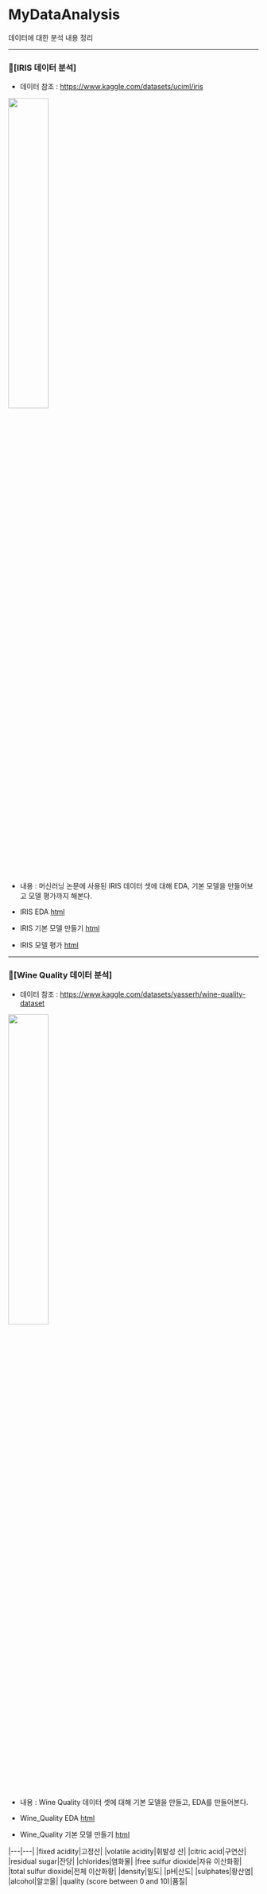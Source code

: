 # MyDataAnalysis
데이터에 대한 분석 내용 정리

---

### 🌼[IRIS 데이터 분석]
  * 데이터 참조 : https://www.kaggle.com/datasets/uciml/iris
  
<img src="https://user-images.githubusercontent.com/106807456/183677767-c865c645-37a3-438d-bdb0-e0d69d93c59d.png" width="40%" height="40%"/>

  * 내용 : 머신러닝 논문에 사용된 IRIS 데이터 셋에 대해 EDA, 기본 모델을 만들어보고 모델 평가까지 해본다.
  
  * IRIS EDA [html](https://lyonari.github.io/MyDataAnalysis/IRIS_BASIC01.html)
  * IRIS 기본 모델 만들기 [html]()
  * IRIS 모델 평가 [html]()

---

### 🍷[Wine Quality 데이터 분석]
  * 데이터 참조 : https://www.kaggle.com/datasets/yasserh/wine-quality-dataset
  
<img src="https://user-images.githubusercontent.com/106807456/183681218-4336f32e-5e28-44d7-bd82-7f29c6ccf5e3.png" width="40%" height="40%"/>

* 내용 : Wine Quality 데이터 셋에 대해 기본 모델을 만들고, EDA를 만들어본다.

* Wine_Quality EDA [html]()
* Wine_Quality 기본 모델 만들기 [html](https://lyonari.github.io/MyDataAnalysis/wine_flask_test/wine_model.html)

|---|---|
|fixed acidity|고정산|
|volatile acidity|휘발성 산|
|citric acid|구연산|
|residual sugar|잔당|
|chlorides|염화물|
|free sulfur dioxide|자유 이산화황|
|total sulfur dioxide|전체 이산화황|
|density|밀도|
|pH|산도|
|sulphates|황산염|
|alcohol|알코올|
|quality (score between 0 and 10)|품질|
